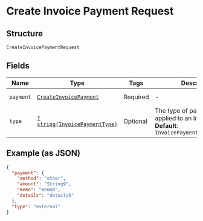 
# Create Invoice Payment Request

## Structure

`CreateInvoicePaymentRequest`

## Fields

| Name | Type | Tags | Description | Getter | Setter |
|  --- | --- | --- | --- | --- | --- |
| `payment` | [`CreateInvoicePayment`](../../doc/models/create-invoice-payment.md) | Required | - | getPayment(): CreateInvoicePayment | setPayment(CreateInvoicePayment payment): void |
| `type` | [`?string(InvoicePaymentType)`](../../doc/models/invoice-payment-type.md) | Optional | The type of payment to be applied to an Invoice.<br>**Default**: `InvoicePaymentType::EXTERNAL` | getType(): ?string | setType(?string type): void |

## Example (as JSON)

```json
{
  "payment": {
    "method": "other",
    "amount": "String9",
    "memo": "memo0",
    "details": "details6"
  },
  "type": "external"
}
```

